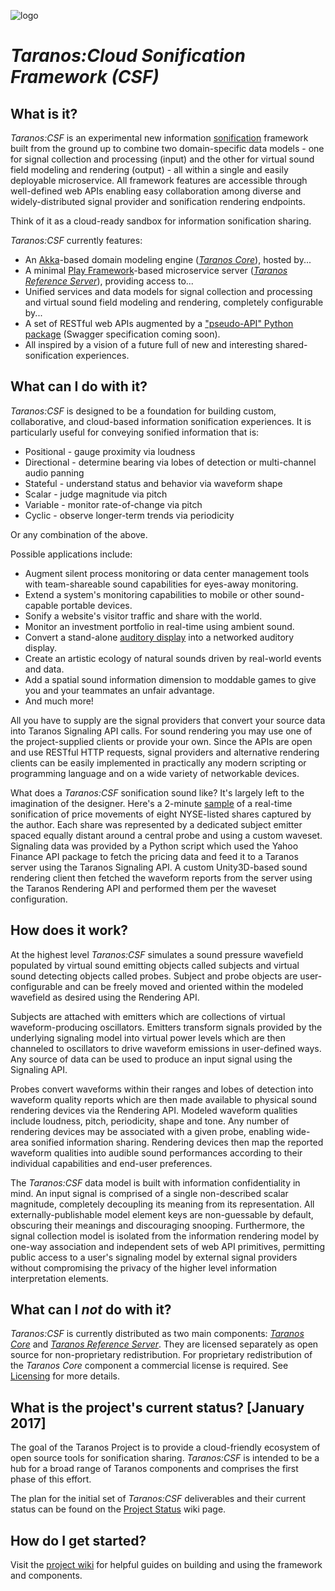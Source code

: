 ![logo](http://netrogenblue.com/taranos/taranos-logo1-p.png)

# *Taranos:Cloud Sonification Framework (CSF)*

## What is it?
_Taranos:CSF_ is an experimental new information [sonification](https://en.wikipedia.org/wiki/Sonification) framework built from the ground up to combine two domain-specific data models - one for signal collection and processing (input) and the other for virtual sound field modeling and rendering (output) - all within a single and easily deployable microservice.  All framework features are accessible through well-defined web APIs enabling easy collaboration among diverse and widely-distributed signal provider and sonification rendering endpoints.

Think of it as a cloud-ready sandbox for information sonification sharing.

_Taranos:CSF_ currently features:

- An [Akka](http://akka.io/)-based domain modeling engine ([*Taranos Core*](https://github.com/taranos/taranoscsf-core)), hosted by...
- A minimal [Play Framework](https://www.playframework.com/)-based microservice server ([*Taranos Reference Server*](https://github.com/taranos/taranoscsf-refserver)), providing access to...
- Unified services and data models for signal collection and processing and virtual sound field modeling and rendering, completely configurable by...
- A set of RESTful web APIs augmented by a ["pseudo-API" Python package](https://github.com/taranos/taranoscsf-papi) (Swagger specification coming soon).
- All inspired by a vision of a future full of new and interesting shared-sonification experiences.

## What can I do with it?
_Taranos:CSF_ is designed to be a foundation for building custom, collaborative, and cloud-based information sonification experiences.  It is particularly useful for conveying sonified information that is:

- Positional - gauge proximity via loudness
- Directional - determine bearing via lobes of detection or multi-channel audio panning
- Stateful - understand status and behavior via waveform shape
- Scalar - judge magnitude via pitch
- Variable - monitor rate-of-change via pitch
- Cyclic - observe longer-term trends via periodicity

Or any combination of the above.

Possible applications include:

- Augment silent process monitoring or data center management tools with team-shareable sound capabilities for eyes-away monitoring.
- Extend a system's monitoring capabilities to mobile or other sound-capable portable devices.
- Sonify a website's visitor traffic and share with the world.
- Monitor an investment portfolio in real-time using ambient sound.
- Convert a stand-alone [auditory display](https://en.wikipedia.org/wiki/Auditory_display) into a networked auditory display.
- Create an artistic ecology of natural sounds driven by real-world events and data.
- Add a spatial sound information dimension to moddable games to give you and your teammates an unfair advantage.
- And much more!

All you have to supply are the signal providers that convert your source data into Taranos Signaling API calls.  For sound rendering you may use one of the project-supplied clients or provide your own.  Since the APIs are open and use RESTful HTTP requests, signal providers and alternative rendering clients can be easily implemented in practically any modern scripting or programming language and on a wide variety of networkable devices.

What does a _Taranos:CSF_ sonification sound like?  It's largely left to the imagination of the designer.  Here's a 2-minute [sample](http://netrogenblue.com/Sample1.mp3) of a real-time sonification of price movements of eight NYSE-listed shares captured by the author.  Each share was represented by a dedicated subject emitter spaced equally distant around a central probe and using a custom waveset.  Signaling data was provided by a Python script which used the Yahoo Finance API package to fetch the pricing data and feed it to a Taranos server using the Taranos Signaling API.  A custom Unity3D-based sound rendering client then fetched the waveform reports from the server using the Taranos Rendering API and performed them per the waveset configuration.

## How does it work?
At the highest level _Taranos:CSF_ simulates a sound pressure wavefield populated by virtual sound emitting objects called subjects and virtual sound detecting objects called probes.  Subject and probe objects are user-configurable and can be freely moved and oriented within the modeled wavefield as desired using the Rendering API.

Subjects are attached with emitters which are collections of virtual waveform-producing oscillators.  Emitters transform signals provided by the underlying signaling model into virtual power levels which are then channeled to oscillators to drive waveform emissions in user-defined ways. Any source of data can be used to produce an input signal using the Signaling API.

Probes convert waveforms within their ranges and lobes of detection into waveform quality reports which are then made available to physical sound rendering devices via the Rendering API.  Modeled waveform qualities include loudness, pitch, periodicity, shape and tone.  Any number of rendering devices may be associated with a given probe, enabling wide-area sonified information sharing.  Rendering devices then map the reported waveform qualities into audible sound performances according to their individual capabilities and end-user preferences.

The _Taranos:CSF_ data model is built with information confidentiality in mind.  An input signal is comprised of a single non-described scalar magnitude, completely decoupling  its meaning from its representation.  All externally-publishable model element keys are non-guessable by default, obscuring their meanings and discouraging snooping.  Furthermore, the signal collection model is isolated from the information rendering model by one-way association and independent sets of web API primitives, permitting public access to a user's signaling model by external signal providers without compromising the privacy of the higher level information interpretation elements.

## What can I *not* do with it?
_Taranos:CSF_ is currently distributed as two main components:  [*Taranos Core*](https://github.com/taranos/taranoscsf-core) and [*Taranos Reference Server*](https://github.com/taranos/taranoscsf-refserver).  They are licensed separately as open source for non-proprietary redistribution.  For proprietary redistribution of the *Taranos Core* component a commercial license is required.  See [Licensing](Licensing.md) for more details.  

## What is the project's current status? [January 2017]
The goal of the Taranos Project is to provide a cloud-friendly ecosystem of open source tools for sonification sharing.  _Taranos:CSF_ is intended to be a hub for a broad range of Taranos components and comprises the first phase of this effort.

The plan for the initial set of _Taranos:CSF_ deliverables and their current status can be found on the [Project Status](https://github.com/taranos/taranoscsf/wiki/Project-Status) wiki page.

## How do I get started?
Visit the [project wiki](https://github.com/taranos/taranoscsf/wiki) for helpful guides on building and using the framework and components.

